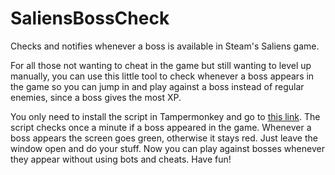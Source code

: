 # SaliensBossCheck
Checks and notifies whenever a boss is available in Steam's Saliens game.

For all those not wanting to cheat in the game but still wanting to level up manually, you can use this little tool to check whenever a boss appears in the game so you can jump in and play against a boss instead of regular enemies, since a boss gives the most XP. 

You only need to install the script in Tampermonkey and go to [this link](https://community.steam-api.com/ITerritoryControlMinigameService/GetPlanets/v0001/?active_only=1&language=english). The script checks once a minute if a boss appeared in the game. Whenever a boss appears the screen goes green, otherwise it stays red. Just leave the window open and do your stuff. Now you can play against bosses whenever they appear without using bots and cheats.
Have fun!
